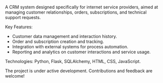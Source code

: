 A CRM system designed specifically for internet service providers, aimed at managing customer relationships, orders, subscriptions, and technical support requests.

Key Features:
- Customer data management and interaction history.
- Order and subscription creation and tracking.
- Integration with external systems for process automation.
- Reporting and analytics on customer interactions and service usage.

Technologies: Python, Flask, SQLAlchemy, HTML, CSS, JavaScript.

The project is under active development. Contributions and feedback are welcome!